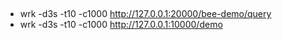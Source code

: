 ##
* wrk -d3s -t10 -c1000 http://127.0.0.1:20000/bee-demo/query
* wrk -d3s -t10 -c1000 http://127.0.0.1:10000/demo
